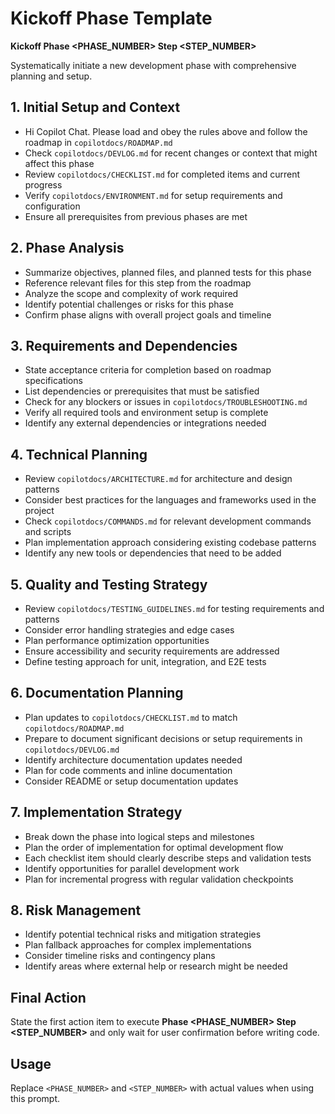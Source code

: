 # Kickoff Phase Template

**Kickoff Phase <PHASE_NUMBER> Step <STEP_NUMBER>**

Systematically initiate a new development phase with comprehensive planning and setup.

## 1. Initial Setup and Context

- Hi Copilot Chat. Please load and obey the rules above and follow the roadmap in `copilotdocs/ROADMAP.md`
- Check `copilotdocs/DEVLOG.md` for recent changes or context that might affect this phase
- Review `copilotdocs/CHECKLIST.md` for completed items and current progress
- Verify `copilotdocs/ENVIRONMENT.md` for setup requirements and configuration
- Ensure all prerequisites from previous phases are met

## 2. Phase Analysis

- Summarize objectives, planned files, and planned tests for this phase
- Reference relevant files for this step from the roadmap
- Analyze the scope and complexity of work required
- Identify potential challenges or risks for this phase
- Confirm phase aligns with overall project goals and timeline

## 3. Requirements and Dependencies

- State acceptance criteria for completion based on roadmap specifications
- List dependencies or prerequisites that must be satisfied
- Check for any blockers or issues in `copilotdocs/TROUBLESHOOTING.md`
- Verify all required tools and environment setup is complete
- Identify any external dependencies or integrations needed

## 4. Technical Planning

- Review `copilotdocs/ARCHITECTURE.md` for architecture and design patterns
- Consider best practices for the languages and frameworks used in the project
- Check `copilotdocs/COMMANDS.md` for relevant development commands and scripts
- Plan implementation approach considering existing codebase patterns
- Identify any new tools or dependencies that need to be added

## 5. Quality and Testing Strategy

- Review `copilotdocs/TESTING_GUIDELINES.md` for testing requirements and patterns
- Consider error handling strategies and edge cases
- Plan performance optimization opportunities
- Ensure accessibility and security requirements are addressed
- Define testing approach for unit, integration, and E2E tests

## 6. Documentation Planning

- Plan updates to `copilotdocs/CHECKLIST.md` to match `copilotdocs/ROADMAP.md`
- Prepare to document significant decisions or setup requirements in `copilotdocs/DEVLOG.md`
- Identify architecture documentation updates needed
- Plan for code comments and inline documentation
- Consider README or setup documentation updates

## 7. Implementation Strategy

- Break down the phase into logical steps and milestones
- Plan the order of implementation for optimal development flow
- Each checklist item should clearly describe steps and validation tests
- Identify opportunities for parallel development work
- Plan for incremental progress with regular validation checkpoints

## 8. Risk Management

- Identify potential technical risks and mitigation strategies
- Plan fallback approaches for complex implementations
- Consider timeline risks and contingency plans
- Identify areas where external help or research might be needed

## Final Action

State the first action item to execute **Phase <PHASE_NUMBER> Step <STEP_NUMBER>** and only wait for user confirmation before writing code.

## Usage

Replace `<PHASE_NUMBER>` and `<STEP_NUMBER>` with actual values when using this prompt.
